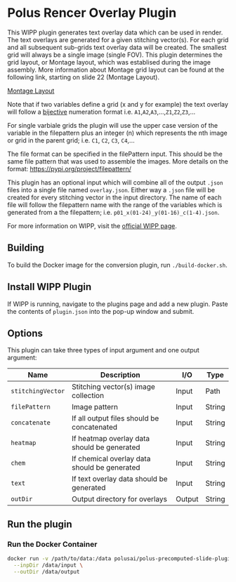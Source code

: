 # Polus Rencer Overlay Plugin

This WIPP plugin generates text overlay data which can be used in render. The
text overlays are generated for a given stitching vector(s). For each grid and 
all subsequent sub-grids text overlay data will be created. The smallest grid 
will always be a single image (single FOV). This plugin determines the grid 
layout, or Montage layout, which was establised during the image assembly. More 
information about Montage grid layout can be found at the following link,
starting on slide 22 (Montage Layout).

[Montage Layout](https://docs.google.com/presentation/d/1DJrtu8EQgm5V32OC_M4BfFvtMdr5AkVtK3dAJZIwybw/edit#slide=id.g805758cc76_0_39)

Note that if two variables define a grid (x and y for example) the text overlay
will follow a [bijective](https://en.wikipedia.org/wiki/Bijective_numeration) 
numeration format i.e. `A1`,`A2`,`A3`,...,`Z1`,`Z2`,`Z3`,...

For single varbiale grids the plugin will use the upper case version of the 
variable in the filepattern plus an integer (n) which represents the nth image
or grid in the parent grid; i.e. `C1`, `C2`, `C3`, `C4`,...

The file format can be specified in the filePattern input. This should be the
same file pattern that was used to assemble the images.
More details on the format: https://pypi.org/project/filepattern/

This plugin has an optional input which will combine all of the output `.json`
files into a single file named `overlay.json`. Either way a `.json` file will
be created for every stitching vector in the input directory. The name of each
file will follow the filepattern name with the range of the variables which is
generated from a the filepattern; i.e. `p01_x(01-24)_y(01-16)_c(1-4).json`.

For more information on WIPP, visit the
[official WIPP page](https://isg.nist.gov/deepzoomweb/software/wipp).

## Building

To build the Docker image for the conversion plugin, run
`./build-docker.sh`.

## Install WIPP Plugin

If WIPP is running, navigate to the plugins page and add a new plugin. Paste the
contents of `plugin.json` into the pop-up window and submit.

## Options

This plugin can take three types of input argument and one output argument:

| Name              | Description                                           | I/O    | Type         |
|-------------------|-------------------------------------------------------|--------|--------------|
| `stitchingVector` | Stitching vector(s) image collection                  | Input  | Path         |
| `filePattern`     | Image pattern                                         | Input  | String       |
| `concatenate`     | If all output files should be concatenated            | Input  | String       |
| `heatmap`         | If heatmap overlay data should be generated           | Input  | String       |
| `chem`            | If chemical overlay data should be generated          | Input  | String       |
| `text`            | If text overlay data should be generated              | Input  | String       |
| `outDir`          | Output directory for overlays                         | Output | String       |

## Run the plugin

### Run the Docker Container

```bash
docker run -v /path/to/data:/data polusai/polus-precomputed-slide-plugin \
  --inpDir /data/input \
  --outDir /data/output
```

